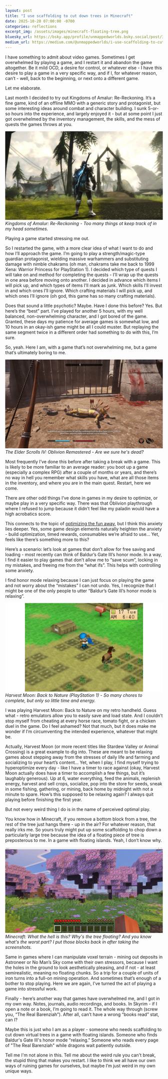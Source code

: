 ```yaml
---
layout: post
title: "I use scaffolding to cut down trees in Minecraft"
date: 2025-10-20 07:00:00 -0700
categories: reflections
excerpt_img: /assets/images/minecraft-floating-tree.png
bluesky_url: https://bsky.app/profile/unmappedworlds.bsky.social/post/3m3n27wwcoc2f
medium_url: https://medium.com/@unmappedworlds/i-use-scaffolding-to-cut-down-trees-in-minecraft-230c8ec9d537
---
```


I have something to admit about video games. Sometimes I get overwhelmed by playing a game, and I restart it and abandon the game altogether. Be it mild OCD, a desire for control, or whatever else - I have this desire to play a game in a very specific way, and if I, for whatever reason, can’t - well, back to the beginning, or next onto a different game.

Let me elaborate.

Last month I decided to try out Kingdoms of Amalur: Re-Reckoning. It’s a fine game, kind of an offline MMO with a generic story and protagonist, but some interesting ideas around combat and character building. I sunk 5-or-so hours into the experience, and largely enjoyed it - but at some point I just got overwhelmed by the inventory management, the skills, and the mess of quests the games throws at you.

![Kingdoms of Amalur: Re-Reckoning character in blue lightning-infused weapon facing a wooden gate.](/assets/images/kingdoms-of-amalur-re-reckoning.jpg)
*Kingdoms of Amalur: Re-Reckoning - Too many things ot keep track of in my head sometimes.*

Playing a game started stressing me out.

So I restarted the game, with a more clear idea of what I want to do and how I’ll approach the game. I’m going to play a strength/magic-type guardian protagonist, wielding massive warhammers and substituting damage with nimble chakrams (oh man, chakrams take me back to 1999 Xena: Warrior Princess for PlayStation 1). I decided which type of quests I will take on and method for completing the quests - I’ll wrap up the quests in one area before moving onto another. I decided in advance which items I will pick up, and which types of items I’ll mark as junk. Which skills I’ll invest in and which ones I’ll ignore. Which crafting materials I will pick up, and which ones I’ll ignore (oh god, this game has so many crafting materials).

Does that sound a little psychotic? Maybe. Have I done this before? Yes. But here’s the “best” part. I’ve played for another 5 hours, with my well balanced, non-overwhelming character, and I got bored of the game. Granted, these days my patience for average games is somewhat low, and 10 hours in an okay-ish game might be all I could muster. But replaying the same segment twice in a different order had something to do with this, I’m sure.

So, yeah. Here I am, with a game that’s not overwhelming me, but a game that’s ultimately boring to me.

![A corpse with dozens of arrows sticking out of it, while the Oblivion protagonist is holding a bow.](/assets/images/oblivion-is-he-dead.png)
*The Elder Scrolls IV: Oblivion Remastered - Are we sure he's dead?*

Most frequently I’ve done this before after taking a break with a game. This is likely to be more familiar to an average reader: you boot up a game (especially a complex RPG) after a couple of months or years, and there’s no way in hell you remember what skills you have, what are all those items in the inventory, and where you are in the main quest. Restart, here we come.

There are other odd things I’ve done in games in my desire to optimize, or maybe play in a very specific way. There was that Oblivion playthrough where I refused to jump because it didn’t feel like my paladin would have a high acrobatics score.

This connects to the topic of [optimizing the fun away](/posts/why-we-optimize-the-fun-away/), but I think this anxiety lies deeper. Yes, some game design elements naturally heighten the anxiety - build optimization, timed rewards, consumables we’re afraid to use… Yet, feels like there’s something more to this?

Here’s a scenario: let’s look at games that don’t allow for free saving and loading - most recently can think of Baldur’s Gate III’s honor mode. In a way, I find it easier to play games that don’t allow me to “save scum”, locking in my mistakes, and freeing me from the “what ifs”. This helps with controlling some anxiety.

I find honor mode relaxing because I can just focus on playing the game and not worry about the “mistakes” I can not undo. Yes, I recognize that I might be one of the only people to utter “Baldur’s Gate III’s honor mode is relaxing”.

![Protagonist of Harvest Moon: Back to Nature watering the farm plots, there's a horse nearby. The time reads 6:40 am.](/assets/images/harvest-moon-back-to-nature.jpg)
*Harvest Moon: Back to Nature (PlayStation 1) - So many chores to complete, but only so little time and energy.*

I was playing Harvest Moon: Back to Nature on my retro handheld. Guess what - retro emulators allow you to easily save and load state. And I couldn’t stop myself from cheating at every horse race, tomato fight, or a chicken duel in the game. Do I feel ashamed? Not that much, but it does make me wonder if I’m circumventing the intended experience, whatever that might be.

Actually, Harvest Moon (or more recent titles like Stardew Valley or Animal Crossing) is a great example to dig into. These are meant to be relaxing games about stepping away from the stresses of daily life and farming and socializing to your heart’s content… Yet, when I play, I find myself trying to hyperoptimize every day - like I have a timer to race against (okay, Harvest Moon actually does have a timer to accomplish a few things, but it’s laughably generous). Up at 6, water everything, feed the animals, replenish energy, harvest and sell crops, socialize, pop into the store for seeds, sneak in some fishing, gathering, or mining, back home by midnight with not a minute to spare. How’s this supposed to be relaxing again? I always quit playing before finishing the first year.

But not every weird thing I do is in the name of perceived optimal play.

You know how in Minecraft, if you remove a bottom block from a tree, the rest of the tree just hangs there - up in the air? For whatever reason, that really irks me. So yours truly might put up some scaffolding to chop down a particularly large tree because the idea of a floating piece of tree is preposterous to me. In a game with floating islands. Yeah, I don’t know why.

![A cherry blossom tree in Minecraft floating in the air missing the bottom of its trunk.](/assets/images/minecraft-floating-tree.png)
*Minecraft: What the hell is this? Why's the tree floating? And you know what's the worst part? I put those blocks back in after taking the screenshots.*

Same in games where I can manipulate voxel terrain - mining out deposits in Astroneer or No Man’s Sky come with their own stressors, because I want the holes in the ground to look aesthetically pleasing, and if not - at least semirealistic, meaning no floating chunks. So a trip for a couple of units of iron turns into a full-on mining operation. And sometimes that’s enough of a bother to stop playing. Here we are again, I’ve turned the act of playing a game into stressful work.

Finally - here’s another way that games have overwhelmed me, and I got in my own way. Notes, journals, audio recordings, and books. In Skyrim - if I open a note or a book, I’m going to read it. The whole way through (screw you, “The Real Barenziah”). After all, can’t have a wrong “books read” stat, can I?

Maybe this is just who I am as a player - someone who needs scaffolding to cut down virtual trees in a game with floating islands. Someone who finds Baldur's Gate III's honor mode "relaxing." Someone who reads every page of "The Real Barenziah" while dragons wait patiently outside.

Tell me I'm not alone in this. Tell me about the weird rule you can't break, the stupid thing that makes you restart. I like to think we all have our own ways of ruining games for ourselves, but maybe I’m just weird in my own unique ways.
